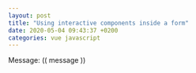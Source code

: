 ```yaml
---
layout: post
title: "Using interactive components inside a form"
date: 2020-05-04 09:43:37 +0200
categories: vue javascript
---
```


<div id="vue">
    <p>
        Message: (( message ))
    </p>
</div>

<script src="https://cdn.jsdelivr.net/npm/vue/dist/vue.js"></script>
<script>
    new Vue({
        delimiters: ['((', '))'],
        el: '#vue',
        data: {
            message: 'Hello Jekyll!'
        },
    })
</script>